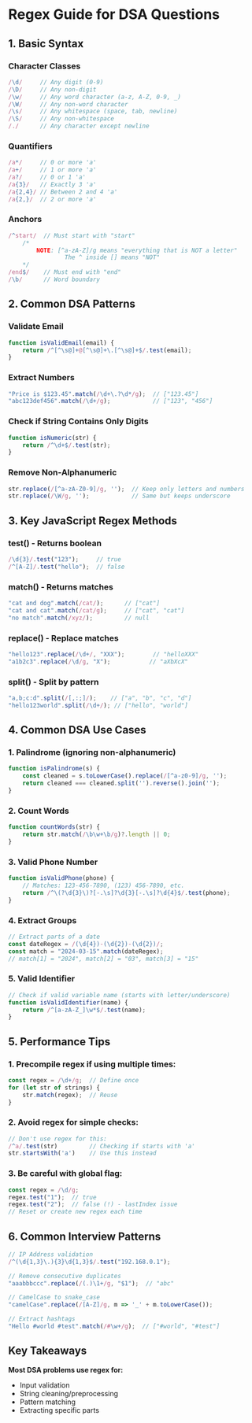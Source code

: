 # Regex Guide for DSA Questions

## 1. Basic Syntax

### Character Classes
```javascript
/\d/     // Any digit (0-9)
/\D/     // Any non-digit
/\w/     // Any word character (a-z, A-Z, 0-9, _)
/\W/     // Any non-word character
/\s/     // Any whitespace (space, tab, newline)
/\S/     // Any non-whitespace
/./      // Any character except newline
```

### Quantifiers
```javascript
/a*/     // 0 or more 'a'
/a+/     // 1 or more 'a'
/a?/     // 0 or 1 'a'
/a{3}/   // Exactly 3 'a'
/a{2,4}/ // Between 2 and 4 'a'
/a{2,}/  // 2 or more 'a'
```

### Anchors
```javascript
/^start/  // Must start with "start"
    /*
        NOTE: [^a-zA-Z]/g means "everything that is NOT a letter"
                The ^ inside [] means "NOT"
    */
/end$/    // Must end with "end"
/\b/      // Word boundary
```

## 2. Common DSA Patterns

### Validate Email
```javascript
function isValidEmail(email) {
    return /^[^\s@]+@[^\s@]+\.[^\s@]+$/.test(email);
}
```

### Extract Numbers
```javascript
"Price is $123.45".match(/\d+\.?\d*/g);  // ["123.45"]
"abc123def456".match(/\d+/g);            // ["123", "456"]
```

### Check if String Contains Only Digits
```javascript
function isNumeric(str) {
    return /^\d+$/.test(str);
}
```

### Remove Non-Alphanumeric
```javascript
str.replace(/[^a-zA-Z0-9]/g, '');  // Keep only letters and numbers
str.replace(/\W/g, '');            // Same but keeps underscore
```

## 3. Key JavaScript Regex Methods

### test() - Returns boolean
```javascript
/\d{3}/.test("123");     // true
/^[A-Z]/.test("hello");  // false
```

### match() - Returns matches
```javascript
"cat and dog".match(/cat/);      // ["cat"]
"cat and cat".match(/cat/g);     // ["cat", "cat"]
"no match".match(/xyz/);         // null
```

### replace() - Replace matches
```javascript
"hello123".replace(/\d+/, "XXX");        // "helloXXX"
"a1b2c3".replace(/\d/g, "X");           // "aXbXcX"
```

### split() - Split by pattern
```javascript
"a,b;c:d".split(/[,:;]/);    // ["a", "b", "c", "d"]
"hello123world".split(/\d+/); // ["hello", "world"]
```

## 4. Common DSA Use Cases

### 1. Palindrome (ignoring non-alphanumeric)
```javascript
function isPalindrome(s) {
    const cleaned = s.toLowerCase().replace(/[^a-z0-9]/g, '');
    return cleaned === cleaned.split('').reverse().join('');
}
```

### 2. Count Words
```javascript
function countWords(str) {
    return str.match(/\b\w+\b/g)?.length || 0;
}
```

### 3. Valid Phone Number
```javascript
function isValidPhone(phone) {
    // Matches: 123-456-7890, (123) 456-7890, etc.
    return /^\(?\d{3}\)?[-.\s]?\d{3}[-.\s]?\d{4}$/.test(phone);
}
```

### 4. Extract Groups
```javascript
// Extract parts of a date
const dateRegex = /(\d{4})-(\d{2})-(\d{2})/;
const match = "2024-03-15".match(dateRegex);
// match[1] = "2024", match[2] = "03", match[3] = "15"
```

### 5. Valid Identifier
```javascript
// Check if valid variable name (starts with letter/underscore)
function isValidIdentifier(name) {
    return /^[a-zA-Z_]\w*$/.test(name);
}
```

## 5. Performance Tips

### 1. Precompile regex if using multiple times:
```javascript
const regex = /\d+/g;  // Define once
for (let str of strings) {
    str.match(regex);  // Reuse
}
```

### 2. Avoid regex for simple checks:
```javascript
// Don't use regex for this:
/^a/.test(str)         // Checking if starts with 'a'
str.startsWith('a')    // Use this instead
```

### 3. Be careful with global flag:
```javascript
const regex = /\d/g;
regex.test("1");  // true
regex.test("2");  // false (!) - lastIndex issue
// Reset or create new regex each time
```

## 6. Common Interview Patterns

```javascript
// IP Address validation
/^(\d{1,3}\.){3}\d{1,3}$/.test("192.168.0.1");

// Remove consecutive duplicates
"aaabbbccc".replace(/(.)\1+/g, "$1");  // "abc"

// CamelCase to snake_case
"camelCase".replace(/[A-Z]/g, m => '_' + m.toLowerCase());

// Extract hashtags
"Hello #world #test".match(/#\w+/g);  // ["#world", "#test"]
```

## Key Takeaways

**Most DSA problems use regex for:**
- Input validation
- String cleaning/preprocessing  
- Pattern matching
- Extracting specific parts

